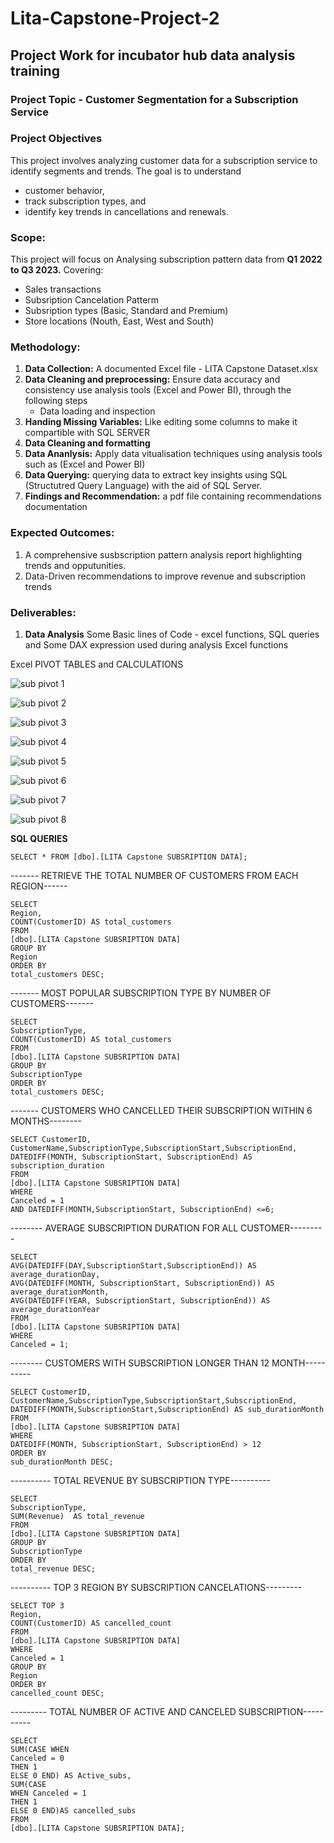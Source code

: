 # Lita-Capstone-Project-2
## Project Work for incubator hub data analysis training 
### Project Topic - Customer Segmentation for a Subscription Service


### Project Objectives
This project involves analyzing customer data for a subscription service to identify segments and trends. The goal is to understand 
- customer behavior,
- track subscription types, and
- identify key trends in cancellations and renewals.

### Scope:
This project will focus on Analysing subscription pattern data from **Q1 2022 to Q3 2023.** Covering:

- Sales transactions
- Subsription Cancelation Patterm
- Subsription types (Basic, Standard and Premium)
- Store locations (Nouth, East, West and South)


### Methodology:
1. **Data Collection:** A documented Excel file - LITA Capstone Dataset.xlsx
2. **Data Cleaning and preprocessing:** Ensure data accuracy and consistency use analysis tools (Excel and Power BI), through the following steps
   - Data loading and inspection
3. **Handing Missing Variables:** Like editing some columns to make it compartible with SQL SERVER
4. **Data Cleaning and formatting**
5. **Data Ananlysis:** Apply data vitualisation techniques using analysis tools such as (Excel and Power BI)
6. **Data Querying:** querying data to extract key insights using SQL (Structutred Query Language) with the aid of SQL Server.
7. **Findings and Recommendation:** a pdf file containing recommendations documentation
  
### Expected Outcomes:
1. A comprehensive susbscription pattern analysis report highlighting trends and opputunities.
2. Data-Driven recommendations to improve revenue and subscription trends


### Deliverables:
1. **Data Analysis**
Some Basic lines of Code - excel functions, SQL queries and Some DAX expression used during analysis Excel functions

Excel PIVOT TABLES and CALCULATIONS

![sub pivot 1](https://github.com/user-attachments/assets/84e41da7-17d1-4ca6-a55b-6331086a2831)

![sub pivot 2](https://github.com/user-attachments/assets/56fbd119-18ae-40ee-ac91-1e6280bf43c7)

![sub pivot 3](https://github.com/user-attachments/assets/f96fdcb0-deaf-4066-8bba-91106aa1ae76)

![sub pivot 4](https://github.com/user-attachments/assets/cffbd812-bbe9-4cac-b17f-59ed603d7ca1)

![sub pivot 5](https://github.com/user-attachments/assets/0a9e484c-de26-4815-bb48-90f3d6e75686)

![sub pivot 6](https://github.com/user-attachments/assets/acdc5652-9a0d-4753-abcc-e4712cbdfa6d)

![sub pivot 7](https://github.com/user-attachments/assets/6bebd28d-744f-4682-a502-ff578bdeccc1)

![sub pivot 8](https://github.com/user-attachments/assets/83cb5f39-7e49-421e-9bb9-d95653031307)




**SQL QUERIES**
 
  ~~~
  SELECT * FROM [dbo].[LITA Capstone SUBSRIPTION DATA];
~~~

------- RETRIEVE THE TOTAL NUMBER OF CUSTOMERS FROM EACH REGION------

~~~
SELECT 
Region,
COUNT(CustomerID) AS total_customers
FROM
[dbo].[LITA Capstone SUBSRIPTION DATA]
GROUP BY
Region
ORDER BY
total_customers DESC;
~~~


------- MOST POPULAR SUBSCRIPTION TYPE BY NUMBER OF CUSTOMERS-------
~~~
SELECT
SubscriptionType,
COUNT(CustomerID) AS total_customers
FROM 
[dbo].[LITA Capstone SUBSRIPTION DATA]
GROUP BY 
SubscriptionType
ORDER BY
total_customers DESC;
~~~

------- CUSTOMERS WHO CANCELLED THEIR SUBSCRIPTION WITHIN 6 MONTHS--------
~~~
SELECT CustomerID, CustomerName,SubscriptionType,SubscriptionStart,SubscriptionEnd,
DATEDIFF(MONTH, SubscriptionStart, SubscriptionEnd) AS subscription_duration
FROM
[dbo].[LITA Capstone SUBSRIPTION DATA]
WHERE 
Canceled = 1
AND DATEDIFF(MONTH,SubscriptionStart, SubscriptionEnd) <=6;
~~~


-------- AVERAGE SUBSCRIPTION DURATION FOR ALL CUSTOMER---------
~~~
SELECT
AVG(DATEDIFF(DAY,SubscriptionStart,SubscriptionEnd)) AS
average_durationDay,
AVG(DATEDIFF(MONTH, SubscriptionStart, SubscriptionEnd)) AS
average_durationMonth,
AVG(DATEDIFF(YEAR, SubscriptionStart, SubscriptionEnd)) AS
average_durationYear
FROM
[dbo].[LITA Capstone SUBSRIPTION DATA]
WHERE
Canceled = 1;
~~~

-------- CUSTOMERS WITH SUBSCRIPTION LONGER THAN 12 MONTH----------
~~~
SELECT CustomerID, CustomerName,SubscriptionType,SubscriptionStart,SubscriptionEnd,
DATEDIFF(MONTH,SubscriptionStart,SubscriptionEnd) AS sub_durationMonth
FROM
[dbo].[LITA Capstone SUBSRIPTION DATA]
WHERE
DATEDIFF(MONTH, SubscriptionStart, SubscriptionEnd) > 12
ORDER BY
sub_durationMonth DESC;
~~~

---------- TOTAL REVENUE BY SUBSCRIPTION TYPE----------
~~~
SELECT
SubscriptionType,
SUM(Revenue)  AS total_revenue
FROM
[dbo].[LITA Capstone SUBSRIPTION DATA]
GROUP BY
SubscriptionType
ORDER BY
total_revenue DESC;
~~~

---------- TOP 3 REGION BY SUBSCRIPTION CANCELATIONS---------
~~~
SELECT TOP 3
Region,
COUNT(CustomerID) AS cancelled_count
FROM
[dbo].[LITA Capstone SUBSRIPTION DATA]
WHERE
Canceled = 1
GROUP BY 
Region
ORDER BY
cancelled_count DESC;
~~~


---------	TOTAL NUMBER OF ACTIVE AND CANCELED SUBSCRIPTION----------
~~~
SELECT
SUM(CASE WHEN 
Canceled = 0 
THEN 1
ELSE 0 END) AS Active_subs,
SUM(CASE 
WHEN Canceled = 1 
THEN 1 
ELSE 0 END)AS cancelled_subs
FROM
[dbo].[LITA Capstone SUBSRIPTION DATA];
~~~

